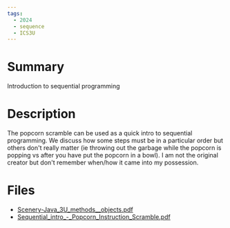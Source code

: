 ```yaml
---
tags:
  - 2024
  - sequence
  - ICS3U
---
```


# Summary

Introduction to sequential programming

# Description

The popcorn scramble can be used as a quick intro to sequential programming. We discuss how some steps must be in a particular order but others don't really matter (ie throwing out the garbage while the popcorn is popping vs after you have put the popcorn in a bowl). I am not the original creator but don't remember when/how it came into my possession.

# Files

*   [Scenery-Java\_3U\_methods\_\_objects.pdf](resources/Elaine_Armstrong/Scenery-Java_3U_methods__objects.pdf)
*   [Sequential\_intro\_-\_Popcorn\_Instruction\_Scramble.pdf](resources/Elaine_Armstrong/Sequential_intro_-_Popcorn_Instruction_Scramble.pdf)
